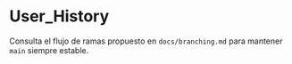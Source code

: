 # User_History

Consulta el flujo de ramas propuesto en `docs/branching.md` para mantener `main` siempre estable.
